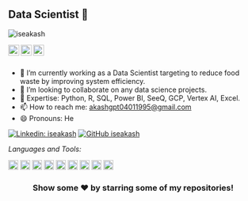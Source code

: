 ## Data Scientist 👋

<p align="left"> <img src="https://komarev.com/ghpvc/?username=iseakash&label=Views&color=blue&style=plastic" alt="iseakash" /> </p>

<a href="https://linkedin.com/in/iseakash">
  <img align="left" alt="Akash's Linkdein" width="22px" src="https://media-exp1.licdn.com/dms/image/C4D0BAQGyOWvr4W0Pow/company-logo_200_200/0/1590003577120?e=2159024400&v=beta&t=CtsDFVp0TAdwyg73A8F82MohzKpAQy-pUGA13atPG6A" />
</a>
<a href="https://github.com/iseakash">
  <img align="left" alt="Akash's Github" width="22px" src="https://encrypted-tbn0.gstatic.com/images?q=tbn:ANd9GcTet4aJt18bB-nslsyvF5H6nMxg2Ey40dgzanQRGF0vXx8CKWtbXgwd6JdORT2QqtpzUUs&usqp=CAU" />
</a>
<a href="https://t.me/iseakash">
  <img align="left" alt="Akash's Telegram" width="22px" src="https://upload.wikimedia.org/wikipedia/commons/thumb/8/83/Telegram_2019_Logo.svg/1200px-Telegram_2019_Logo.svg.png" />
</a>

<br/>
<br/>


- 🔭 I’m currently working as a Data Scientist targeting to reduce food waste by improving system efficiency.
- 👯 I’m looking to collaborate on any data science projects.
- 💬 Expertise: Python, R, SQL, Power BI, SeeQ, GCP, Vertex AI, Excel.
- 📫 How to reach me: akashgpt04011995@gmail.com
- 😄 Pronouns: He

[![Linkedin: iseakash](https://img.shields.io/badge/-akash_gupta-blue?style=flat-square&logo=Linkedin&logoColor=white&link=https://linkedin.com/in/iseakash/)](https://linkedin.com/in/iseakash/)
[![GitHub iseakash](https://img.shields.io/github/followers/iseakash?label=follow&style=social)](https://github.com/iseakash)


*Languages and Tools:*  

<code><img height="20" src="https://engineering.fb.com/wp-content/uploads/2016/05/2000px-Python-logo-notext.svg_.png"></code>
<code><img height="20" src="https://www.pngall.com/wp-content/uploads/2017/05/Copyright-Symbol-R-Free-Download-PNG.png"></code>
<code><img height="20" src="https://avatars.githubusercontent.com/u/5997976?s=400&amp;v=4"></code>
<code><img height="20" src="https://www.pngitem.com/pimgs/m/241-2413401_anaconda-python-icon-hd-png-download.png"></code>
<code><img height="20" src="https://upload.wikimedia.org/wikipedia/commons/thumb/1/1d/PyCharm_Icon.svg/1200px-PyCharm_Icon.svg.png"></code>
<code><img height="20" src="https://cdn.icon-icons.com/icons2/3053/PNG/512/microsoft_visual_studio_code_macos_bigsur_icon_189957.png"></code>
<code><img height="20" src="https://static-00.iconduck.com/assets.00/google-cloud-icon-512x412-8rnz6wkz.png"></code>
<code><img height="20" src="https://seeklogo.com/images/Q/qt-small-logo-E980A7F727-seeklogo.com.png"></code>
<code><img height="20" src="https://img.icons8.com/color/512/power-bi.png"></code>

<div align="center">

### Show some ❤️ by starring some of my repositories!

</div>
